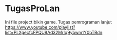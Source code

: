 # TugasProLan
Ini file project bikin game. Tugas pemrograman lanjut
https://www.youtube.com/playlist?list=PLXgecfcFPQU8Ad32MrIq9ybwm1Y0bTBdn
